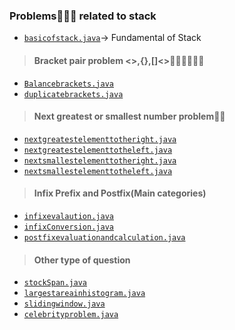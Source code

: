 ### <b>Problems🧑‍🏫🥲 related to stack</b>

* <a href = "https://github.com/tusharjain01/linearDataStructure/blob/master/src/Stack/basicofstack.java">`basicofstack.java`</a>-> Fundamental of Stack
> #### <b>Bracket pair problem</b> <b><>,{},[]<>🧑🏻‍🤝👨‍👩‍👦</b>
- <a href = "https://github.com/tusharjain01/linearDataStructure/blob/master/src/Stack/Balancedbrackets.java">`Balancebrackets.java`</a>
- <a href = "https://github.com/tusharjain01/linearDataStructure/blob/master/src/Stack/duplicatebrackests.java">`duplicatebrackets.java`</a>
> #### <b>Next greatest or smallest number problem🤏🦣</b>
- <a href = "https://github.com/tusharjain01/linearDataStructure/blob/master/src/Stack/nextgreaterelementtotheright.java">`nextgreatestelementtotheright.java`</a>
- <a href = "https://github.com/tusharjain01/linearDataStructure/blob/master/src/Stack/nextgreaterelementtotheleft.java">`nextgreatestelementtotheleft.java`</a>
- <a href = "https://github.com/tusharjain01/linearDataStructure/blob/master/src/Stack/nextsmallestelementtotheright.java
">`nextsmallestelementtotheright.java`</a>
- <a href = "https://github.com/tusharjain01/linearDataStructure/blob/master/src/Stack/nextsmallestelementtotheleft.java
">`nextsmallestelementtotheleft.java`</a>
> #### <b>Infix Prefix and Postfix(Main categories)</b>
- <a href = "https://github.com/tusharjain01/linearDataStructure/blob/master/src/Stack/infixEvaluation.java">`infixevalaution.java`</a> 
- <a href ="https://github.com/tusharjain01/linearDataStructure/blob/master/src/Stack/infixConversion.java">`infixConversion.java`</a> 
- <a href = "https://github.com/tusharjain01/linearDataStructure/blob/master/src/Stack/.java">`postfixevaluationandcalculation.java`</a>
> #### <b>Other type of question</b>
- <a href = "https://github.com/tusharjain01/linearDataStructure/blob/master/src/Stack/stockSpan.java
">`stockSpan.java`</a>
- <a href = "https://github.com/tusharjain01/linearDataStructure/blob/master/src/Stack/largestareainnhistogram.java">`largestareainhistogram.java`</a>
- <a href = "https://github.com/tusharjain01/linearDataStructure/blob/master/src/Stack/slidingwindow.java">`slidingwindow.java`</a>
- <a href = "https://github.com/tusharjain01/linearDataStructure/blob/master/src/Stack/celebrityproblem.java">`celebrityproblem.java`</a>